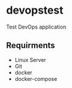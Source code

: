 # devopstest
Test DevOps application 

## Requirments
* Linux Server
* Git
* docker
* docker-compose
